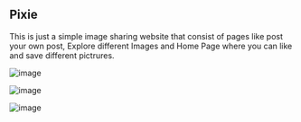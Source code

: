 ## Pixie

<p>This is just a simple image sharing website that consist of pages like post your own post, Explore different Images and Home Page where you can like and save different pictrures.</p>

![image](https://github.com/user-attachments/assets/bdc87668-94e2-46a4-bafd-31f67e27c746)

![image](https://github.com/user-attachments/assets/cbc1fa7b-acb8-40ff-9216-75c529e80a0c)

![image](https://github.com/user-attachments/assets/7ed3cd30-4b24-4862-9770-66aeb9832402)
